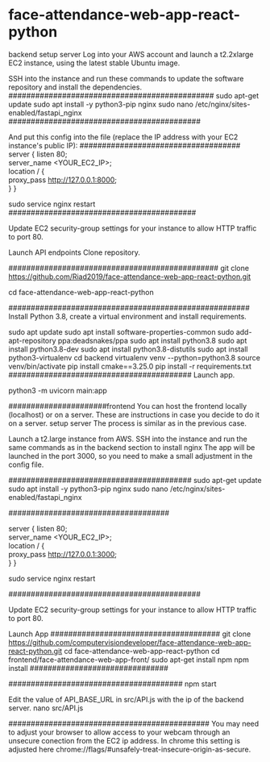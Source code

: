 # face-attendance-web-app-react-python


backend
setup server
Log into your AWS account and launch a t2.2xlarge EC2 instance, using the latest stable Ubuntu image.

SSH into the instance and run these commands to update the software repository and install the dependencies.
##############################################
sudo apt-get update
sudo apt install -y python3-pip nginx
sudo nano /etc/nginx/sites-enabled/fastapi_nginx
###########################################

And put this config into the file (replace the IP address with your EC2 instance's public IP):
####################################
server {
    listen 80;   
    server_name <YOUR_EC2_IP>;    
    location / {        
        proxy_pass http://127.0.0.1:8000;    
    }
}

sudo service nginx restart
##########################################

Update EC2 security-group settings for your instance to allow HTTP traffic to port 80.

Launch API endpoints
Clone repository.

###############################################
git clone https://github.com/Riad2019/face-attendance-web-app-react-python.git

cd face-attendance-web-app-react-python

######################################################
Install Python 3.8, create a virtual environment and install requirements.

sudo apt update
sudo apt install software-properties-common
sudo add-apt-repository ppa:deadsnakes/ppa
sudo apt install python3.8
sudo apt install python3.8-dev
sudo apt install python3.8-distutils
sudo apt install python3-virtualenv
cd backend
virtualenv venv --python=python3.8
source venv/bin/activate
pip install cmake==3.25.0
pip install -r requirements.txt
#########################################
Launch app.

python3 -m uvicorn main:app

######################frontend
You can host the frontend locally (localhost) or on a server. These are instructions in case you decide to do it on a server.
setup server
The process is similar as in the previous case.

Launch a t2.large instance from AWS.
SSH into the instance and run the same commands as in the backend section to install nginx
The app will be launched in the port 3000, so you need to make a small adjustment in the config file.

#########################################
sudo apt-get update
sudo apt install -y python3-pip nginx
sudo nano /etc/nginx/sites-enabled/fastapi_nginx

####################################




server {
    listen 80;   
    server_name <YOUR_EC2_IP>;    
    location / {        
        proxy_pass http://127.0.0.1:3000;    
    }
}


sudo service nginx restart


###########################################

Update EC2 security-group settings for your instance to allow HTTP traffic to port 80.

Launch App
######################################
git clone https://github.com/computervisiondeveloper/face-attendance-web-app-react-python.git
cd face-attendance-web-app-react-python
cd frontend/face-attendance-web-app-front/
sudo apt-get install npm
npm install
###############################


#######################################
npm start


Edit the value of API_BASE_URL in src/API.js with the ip of the backend server.
nano src/API.js

#############################################
You may need to adjust your browser to allow access to your webcam through an unsecure conection from the EC2 ip address. In chrome this setting is adjusted here chrome://flags/#unsafely-treat-insecure-origin-as-secure.

